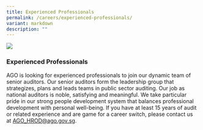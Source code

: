 ```yaml
---
title: Experienced Professionals
permalink: /careers/experienced-professionals/
variant: markdown
description: ""
---
```

![](/images/HR%20Banner.jpg)

### Experienced Professionals

AGO is looking for experienced professionals to join our dynamic team of senior auditors. Our senior auditors form the leadership group that strategizes, plans and leads teams in public sector auditing. Our job as national auditors is noble, satisfying and meaningful. We take particular pride in our strong people development system that balances professional development with personal well-being. If you have at least 15 years of audit or related experience and are game for a career switch, please contact us at AGO_HROD@ago.gov.sg.